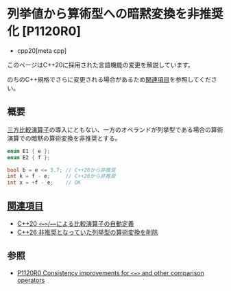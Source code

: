 # 列挙値から算術型への暗黙変換を非推奨化 [P1120R0]
* cpp20[meta cpp]

<!-- start lang caution -->

このページはC++20に採用された言語機能の変更を解説しています。

のちのC++規格でさらに変更される場合があるため[関連項目](#relative-page)を参照してください。

<!-- last lang caution -->

## 概要
[三方比較演算子](consistent_comparison.md)の導入にともない、一方のオペランドが列挙型である場合の算術演算での暗黙の算術変換を非推奨とする。

```cpp
enum E1 { e };
enum E2 { f };

bool b = e <= 3.7; // C++20から非推奨
int k = f - e;     // C++20から非推奨
int x = +f - e;    // OK
```


## <a id="relative-page" href="#relative-page">関連項目</a>
- [C++20 `<=>`/`==`による比較演算子の自動定義](consistent_comparison.md)
- [C++26 非推奨となっていた列挙型の算術変換を削除](/lang/cpp26/remove_deprecated_arithmetic_conversion_on_enumerations.md)


## 参照
- [P1120R0 Consistency improvements for `<=>` and other comparison operators](https://www.open-std.org/jtc1/sc22/wg21/docs/papers/2018/p1120r0.html)